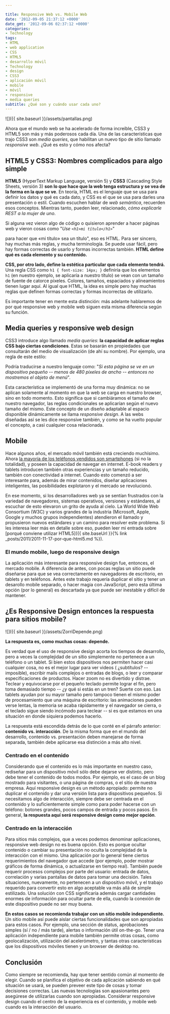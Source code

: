 ```yaml
---

title: Responsive Web vs. Mobile Web
date: '2012-09-05 21:37:12 +0000'
date_gmt: '2012-09-06 02:37:12 +0000'
categories:
- Technology
tags:
- HTML
- web application
- CSS
- HTML5
- desarrollo móvil
- Technology
- design
- CSS3
- aplicación móvil
- mobile
- móvil
- responsive
- media queries
subtitle: ¿Qué son y cuándo usar cada uno?
---
```


![]({{ site.baseurl }}/assets/pantallas.png)

Ahora que el mundo web se ha acelerado de forma increíble, CSS3 y HTML5 son más y más poderosos cada día. Una de las características que trajo CSS3 son _media queries_, que habilitan un nuevo tipo de sitio llamado _responsive web_.  ¿Qué es esto y cómo nos afecta?

<!--more-->

## HTML5 y CSS3: Nombres complicados para algo simple

**HTML5** (HyperText Markup Language, versión 5) y **CSS3** (Cascading Style Sheets, versión 3) **son lo que hace que la web tenga estructura y se vea de la forma en la que se ve**. En teoría, HTML es el lenguaje que se usa para definir los datos y qué es cada dato, y CSS es el que se usa para darles una presentación o estil. Cuando escuchen hablar de _web semántica_, recuerden esos conceptos. Mientras tanto, pueden leer, relacionado, _cómo explicarle REST a la mujer de uno_.

Si alguna vez vieron algo de código o quisieron aprender a hacer páginas web y vieron cosas como "_Use `<h1>mi título</h1>`_"

para hacer que &laquo;mi título&raquo; sea un título", eso es HTML. Para ser sincero, hay muchas más reglas, y mucha terminología. Se puede usar fácil, pero hay formas correctas de usarlo y formas incorrectas también. **HTML define qué es cada elemento y su contenido.**

**CSS, por otro lado, define la estética particular que cada elemento tendrá.** Una regla CSS como `h1 { font-size: 14px; }` definiría que los elementos `h1` (en nuestro ejemplo, se aplicaría a nuestro título)  se vean con un tamaño de fuente de catorce píxeles. Colores, tamaños, espaciados y alineamientos tienen lugar aquí. Al igual que HTML, la idea es simple pero hay muchas reglas que definen formas correctas y formas incorrectas de utilizarlo.

Es importante tener en mente esta distinción: más adelante hablaremos de por qué responsive web y mobile web siguen esta misma diferencia según su función.

## Media queries y responsive web design

CSS3 introduce algo llamado _media queries_: **la capacidad de aplicar reglas CSS bajo ciertas condiciones**. Estas se basarán en propiedades que consultarán del medio de visualización (de ahí su nombre). Por ejemplo, una regla de este estilo:

<script src="https://gist.github.com/3642063.js?file=mediaqueries.css"></script>

Podría traducirse a nuestro lenguaje como: "_Si esta página se ve en un dispositivo pequeño -- menos de 480 píxeles de ancho -- entonces no mostremos el objeto de menú_".

Esta característica se implementó de una forma muy dinámica: no se aplican solamente al momento en que la web se carga en nuestro browser, sino en todo momento. Esto significa que si cambiáramos el tamaño de nuestro navegador, las reglas condicionales se aplicarían según el nuevo tamaño del mismo. Este concepto de un diseño adaptable al espacio disponible dinámicamente se llama _responsive design_. A las webs diseñadas así se les dice responsive también, y como se ha vuelto popular el concepto, a casi cualquier cosa relacionada.

## Mobile

Hace algunos años, el mercado móvil también está creciendo muchísimo. Ahora [la mayoría de los teléfonos vendidos son smartphones](http://en.wikipedia.org/wiki/Smartphone#Market_share) (si no la totalidad), y poseen la capacidad de navegar en internet. E-book readers y tablets introducen también otras experiencias y un tamaño reducido, también con conectividad a internet. Cuando esto comenzó a ser interesante para, además de mirar contenidos, diseñar aplicaciones inteligentes, las posibilidades explotaron y el mercado se revolucionó.

En ese momento, si los desarrolladores web ya se sentían frustrados con la variedad de navegadores, sistemas operativos, versiones y estándares, al escuchar de esto elevaron un grito de ayuda al cielo. La World Wide Web Consortium (W3C) y varios grandes de la industria (Microsoft, Apple, Google y muchos grupos independientes) atendieron el llamado y propusieron nuevos estándares y un camino para resolver este problema. Si les interesa leer más en detalle sobre eso, pueden leer mi entrada sobre [porqué conviene utilizar HTML5]({{ site.baseUrl }}{% link _posts/2011/2011-11-17-por-que-html5.md %}).

### El mundo mobile, luego de responsive design

La aplicación más interesante para responsive design fue, entonces, el mercado mobile. A diferencia de antes, con pocas reglas un sitio puede diseñarse para que se vea correctamente en navegadores de escritorio, en tablets y en teléfonos. Antes este trabajo requería duplicar el sitio y tener un desarollo mobile separado, o hacer magia con JavaScript, pero esta última opción (por lo general) es descartada ya que puede ser inestable y difícil de mantener.

##  ¿Es Responsive Design entonces la respuesta para sitios mobile?

![]({{ site.baseurl }}/assets/ZorriDepende.png)


**La respuesta es, como muchas cosas: depende.**

Es verdad que el uso de responsive design acorta los tiempos de desarrollo, pero a veces la complejidad de un sitio simplemente no pertenece a un teléfono o un tablet. Si bien estos dispositivos nos permiten hacer casi cualquier cosa, no es el mejor lugar para ver videos ( ¿subtítulos? -- imposible), escribir mails complejos o entradas de blogs, o leer y comparar especificaciones de productos. Hacer zoom no es divertido y distrae. Teclear y equivocarse por el pequeño teclado permite lograr el fin, pero toma demasiado tiempo --  ¿y qué si estás en un tren? Suerte con eso. Las tablets ayudan por su mayor tamaño pero tampoco tienen el mismo poder de procesamiento que una máquina de escritorio: las animaciones pueden verse lentas, la memoria se acaba rápidamente y el navegador se cierra, o el teclado sigue siendo incómodo para teclear -- si es que estamos en una situación en donde siquiera podemos hacerlo.

La respuesta está escondida detrás de lo que conté en el párrafo anterior: **contenido vs. interacción**. De la misma forma que en el mundo del desarrollo, contenido vs. presentación deben manejarse de forma separada, también debe aplicarse esa distinción a más alto nivel.

### Centrado en el contenido

Considerando que el contenido es lo más importante en nuestro caso, rediseñar para un dispositivo móvil sólo debe dejarse ver distinto, pero debe tener el contenido de todos modos. Por ejemplo, es el caso de un blog mostrado para visitantes, o una página de compras, o el sitio de nuestra empresa. Aquí responsive design es un método apropiado: permite no duplicar el contenido y dar una versión lista para dispositivos pequeños. Si necesitamos algo de interacción, siempre debe ser centrada en el contenido y lo suficientemente simple como para poder hacerse con un teléfono: botones grandes, pocos campos de entrada y pocos pasos. En general, **la respuesta aquí será responsive design como mejor opción**.

### Centrado en la interacción

Para sitios más complejos, que a veces podemos denominar aplicaciones, responsive web design no es buena opción. Esto es porque ocultar contenido o cambiar su presentación no oculta la complejidad de la interacción con el mismo. Una aplicación por lo general tiene ciertos requerimientos del navegador que accede (por ejemplo, poder mostrar gráficos de forma dinámica, o actualizarse en tiempo real). También puede requerir procesos complejos por parte del usuario: entrada de datos, correlación y varias pantallas de datos para tomar una decisión. Tales situaciones, nuevamente, no pertenecen a un dispositivo móvil, y el trabajo requerido para convertir esto en algo aceptable va más allá de simple estilizado. Una solución con CSS significaría además cargar cantidades enormes de información para ocultar parte de ella, cuando la conexión de este dispositivo puede no ser muy buena.

**En estos casos se recomienda trabajar con un sitio mobile independiente.** Un sitio mobile así puede aislar ciertas funcionalidades que son apropiadas para estos casos. Por ejemplo, una sección de status, aprobaciones simples (sí / no / más tarde), alertas o información útil on-the-go. Tener una aplicación independiente para mobile también permite otras cosas, como geolocalización, utilización del acelerómetro, y tantas otras características que los dispositivos móviles tienen y un browser de desktop no.

## Conclusión

Como siempre se recomienda, hay que tener sentido común al momento de elegir. Cuando se planifica el objetivo de cada aplicación sabiendo en qué situación se usará, se pueden preveer este tipo de cosas y tomar decisiones correctas. Las nuevas tecnologías son apasionantes pero asegúrese de utilizarlas cuando son apropiadas. Considerar responsive design cuando el centro de la experiencia es el contenido, y mobile web cuando es la interacción del usuario.
